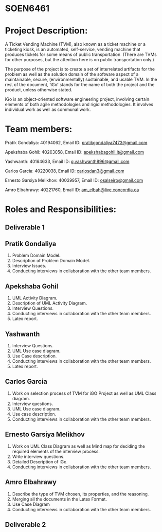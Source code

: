 # SOEN6461 

# Project Description:

A Ticket Vending Machine (TVM), also known as a ticket machine or a ticketing kiosk,
is an automated, self-service, vending machine that produces tickets for some means of
public transportation. (There are TVMs for other purposes, but the attention here is on
public transportation only.) 

The purpose of the project is to create a set of interrelated artifacts for the problem as
well as the solution domain of the software aspect of a maintainable, secure,
(environmentally) sustainable, and usable TVM. In the rest of the document, ‘iGo’ stands
for the name of both the project and the product, unless otherwise stated. 

iGo is an object-oriented software engineering project, involving certain elements of
both agile methodologies and rigid methodologies. It involves individual work as well
as communal work. 

# Team members:

Pratik Gondaliya: 40194062, Email ID: pratikgondaliya7473@gmail.com

Apekshaba Gohil: 40203058, Email ID: apekshabagohil.it@gmail.com

Yashwanth: 40164633, Email ID: g.yashwanth896@gmail.com

Carlos Garcia: 40220038, Email ID: carlosdan3@gmail.com

Ernesto Garsiya Melikhov: 40039957, Email ID: osalseiro@gmail.com

Amro Elbahrawy: 40221760, Email ID: am_elbah@live.concordia.ca

# Roles and Responsibilities:

 ## Deliverable 1

## Pratik Gondaliya

1. Problem Domain Model.
2. Description of Problem Domain Model.
3. Interview Issues.
4. Conducting interviews in collaboration with the other team members.

## Apekshaba Gohil

1. UML Activity Diagram.
2. Description of UML Activity Diagram.
3. Interview Questions.
4. Conducting interviews in collaboration with the other team members.
5. Latex report.

## Yashwanth

1. Interview Questions.
2. UML Use case diagram.
3. Use Case description.
4. Conducting interviews in collaboration with the other team members.
5. Latex report.

## Carlos Garcia

1. Work on selection process of TVM for iGO Project as well as UML Class diagram.
2. Interview questions.
3. UML Use case diagram.
4. Use case description.
5. Conducting interviews in collaboration with the other team members.

## Ernesto Garsiya Melikhov

1. Work on UML Class Diagram as well as Mind map for deciding the required elements of the interview process.
2. Write interview questions.
3. Detailed Description of iGo.
4. Conducting interviews in collaboration with the other team members.

## Amro Elbahrawy

1. Describe the type of TVM chosen, its properties, and the reasoning.
2. Merging all the documents in the Latex Format.
3. Use Case Diagram
4. Conducting interviews in collaboration with the other team members.

## Deliverable 2
